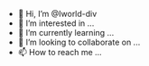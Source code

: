 - 👋 Hi, I’m @Iworld-div
- 👀 I’m interested in ...
- 🌱 I’m currently learning ...
- 💞️ I’m looking to collaborate on ...
- 📫 How to reach me ...

<!---
Iworld-div/Iworld-div is a ✨ special ✨ repository because its `README.md` (this file) appears on your GitHub profile.
You can click the Preview link to take a look at your changes.
--->
